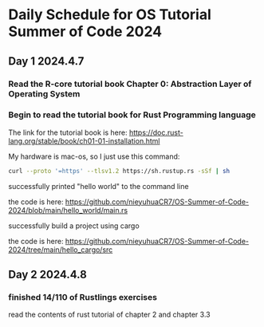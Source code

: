 # Daily Schedule for OS Tutorial Summer of Code 2024

## Day 1 2024.4.7

### Read the R-core tutorial book Chapter 0: Abstraction Layer of Operating System

### Begin to read the tutorial book for Rust Programming language

The link for the tutorial book is here: https://doc.rust-lang.org/stable/book/ch01-01-installation.html

My hardware is mac-os, so I just use this command:  

```sh
curl --proto '=https' --tlsv1.2 https://sh.rustup.rs -sSf | sh
```

successfully printed "hello world" to the command line

the code is here: https://github.com/nieyuhuaCR7/OS-Summer-of-Code-2024/blob/main/hello_world/main.rs

successfully build a project using cargo

the code is here: https://github.com/nieyuhuaCR7/OS-Summer-of-Code-2024/tree/main/hello_cargo/src

## Day 2 2024.4.8

### finished 14/110 of Rustlings exercises

read the contents of rust tutorial of chapter 2 and chapter 3.3